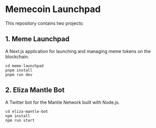 # Memecoin Launchpad

This repository contains two projects:

## 1. Meme Launchpad

A Next.js application for launching and managing meme tokens on the blockchain.

```
cd meme-launchpad
pnpm install
pnpm run dev
```

## 2. Eliza Mantle Bot

A Twitter bot for the Mantle Network built with Node.js.

```
cd eliza-mantle-bot
npm install
npm run start
```
